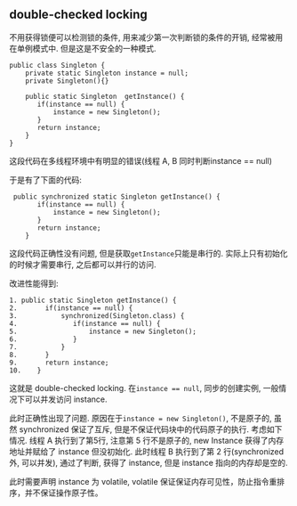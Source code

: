 ## double-checked locking
不用获得锁便可以检测锁的条件, 用来减少第一次判断锁的条件的开销, 经常被用在单例模式中. 但是这是不安全的一种模式.

```
public class Singleton {
    private static Singleton instance = null;
    private Singleton(){}
   
    public static Singleton  getInstance() {
       if(instance == null) {
           instance = new Singleton();
       }
       return instance;
    }
}
```
这段代码在多线程环境中有明显的错误(线程 A, B 同时判断instance == null)

于是有了下面的代码:
```
 public synchronized static Singleton getInstance() {
       if(instance == null) {
           instance = new Singleton();
       }
       return instance;
    }
```
这段代码正确性没有问题, 但是获取`getInstance`只能是串行的. 实际上只有初始化的时候才需要串行, 之后都可以并行的访问.

改进性能得到:
```
1. public static Singleton getInstance() {
2.       if(instance == null) {
3.           synchronized(Singleton.class) {
4.              if(instance == null) {
5.                  instance = new Singleton();
6.              }
7.           }
8.       }
9.       return instance;
10.    }
```
这就是 double-checked locking. 在`instance == null`, 同步的创建实例, 一般情况下可以并发访问 instance.

此时正确性出现了问题. 原因在于`instance = new Singleton()`, 不是原子的, 虽然 synchronized 保证了互斥, 但是不保证代码块中的代码原子的执行. 考虑如下情况. 线程 A 执行到了第5行, 注意第 5 行不是原子的, new Instance 获得了内存地址并赋给了 instance 但没初始化. 此时线程 B 执行到了第 2 行(synchronized 外, 可以并发), 通过了判断, 获得了 instance, 但是 instance 指向的内存却是空的.

此时需要声明 instance 为 volatile, volatile 保证保证内存可见性，防止指令重排序，并不保证操作原子性。

